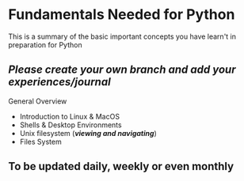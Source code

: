 # Fundamentals Needed for Python 
 This is a summary of the basic important concepts you have learn't in preparation for Python

## ***Please create your own branch and add your experiences/journal***

General Overview
* Introduction to Linux & MacOS
* Shells & Desktop Environments
* Unix filesystem
(***viewing and navigating***)
* Files System

## To be updated daily, weekly or even monthly
